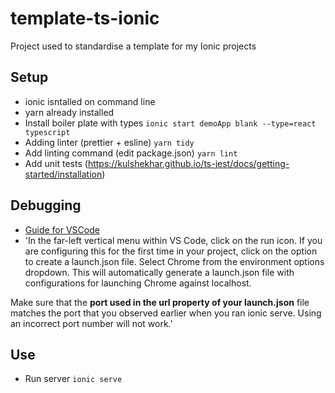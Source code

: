 # template-ts-ionic
Project used to standardise a template for my Ionic projects
## Setup 
- ionic isntalled on command line
- yarn already installed
- Install boiler plate with types `ionic start demoApp blank --type=react typescript`
- Adding linter (prettier + esline) `yarn tidy`
- Add linting command (edit package.json) `yarn lint`
- Add unit tests (https://kulshekhar.github.io/ts-jest/docs/getting-started/installation)

## Debugging
- [Guide for VSCode](https://ionicframework.com/docs/troubleshooting/debugging)
- 'In the far-left vertical menu within VS Code, click on the run icon. If you are configuring this for the first time in your project, click on the option to create a launch.json file. Select Chrome from the environment options dropdown. This will automatically generate a launch.json file with configurations for launching Chrome against localhost.

Make sure that the **port used in the url property of your launch.json** file matches the port that you observed earlier when you ran ionic serve. Using an incorrect port number will not work.'

## Use
- Run server `ionic serve`